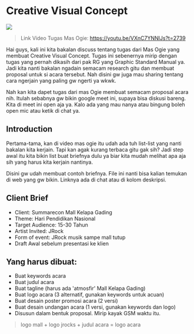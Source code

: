 # Creative Visual Concept

![](/images/cvc/Thumbnail.png)

> Link Video Tugas Mas Ogie: https://youtu.be/VXnC7YNNIJs?t=2739

Hai guys, kali ini kita bakalan discuss tentang tugas dari Mas Ogie yang membuat Creative Visual Concept. Tugas ini sebenernya mirip dengan tugas yang pernah dikasih dari pak RG yang Graphic Standard Manual ya. Jadi kita nanti bakalan ngadain semacam research gitu dan membuat proposal untuk si acara tersebut. Nah disini gw juga mau sharing tentang cara ngerjain yang paling gw ngerti ya wkwk.

Nah kan kita dapet tugas dari mas Ogie membuat semacam proposal acara nih. Itulah sebabnya gw bikin google meet ini, supaya bisa diskusi bareng. Kita di meet ini open aja ya. Kalo ada yang mau nanya atau bingung boleh open mic atau ketik di chat ya.

## Introduction

Pertama-tama, kan di video mas ogie itu udah ada tuh list-list yang nanti bakalan kita kerjain. Tapi kan agak kurang terbaca gitu gak sih? Jadi step awal itu kita bikin list buat briefnya dulu ya biar kita mudah melihat apa aja sih yang harus kita kerjain nantinya.

Disini gw udah membuat contoh briefnya. File ini nanti bisa kalian temukan di web yang gw bikin. Linknya ada di chat atau di kolom deskripsi.

## Client Brief

- Client: Summarecon Mall Kelapa Gading
- Theme: Hari Pendidikan Nasional
- Target Audience: 15-30 Tahun
- Artist Invited: JRock
- Form of event: JRock musik sampe mall tutup
- Draft Awal sebelum presentasi ke klien

## Yang harus dibuat:

- Buat keywords acara
- Buat judul acara
- Buat tagline (harus ada 'atmosfir' Mall Kelapa Gading)
- Buat logo acara (3 alternatif, gunakan keywords untuk acuan)
- Buat desain poster promosi acara (2 versi)
- Buat desain undangan acara (1 versi, gunakan keywords dan logo)
- Disusun dalam bentuk proposal. Mirip kayak GSM waktu itu.



>  logo mall + logo jrocks + judul acara = logo acara